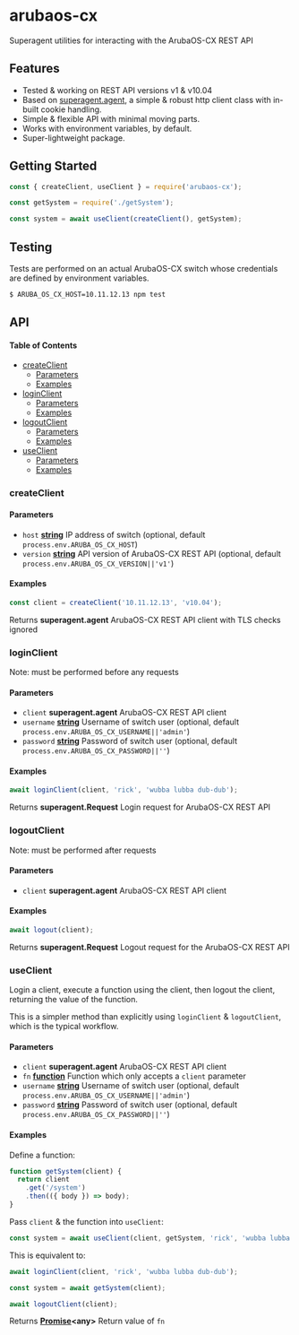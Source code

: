 # arubaos-cx

Superagent utilities for interacting with the ArubaOS-CX REST API

## Features

-   Tested & working on REST API versions v1 & v10.04
-   Based on [superagent.agent](https://visionmedia.github.io/superagent/#agents-for-global-state), a simple & robust http client class with in-built cookie handling.
-   Simple & flexible API with minimal moving parts.
-   Works with environment variables, by default.
-   Super-lightweight package.

## Getting Started

```javascript
const { createClient, useClient } = require('arubaos-cx');

const getSystem = require('./getSystem');

const system = await useClient(createClient(), getSystem);
```

## Testing

Tests are performed on an actual ArubaOS-CX switch whose credentials are defined by environment variables.

```bash
$ ARUBA_OS_CX_HOST=10.11.12.13 npm test
```

## API

<!-- Generated by documentation.js. Update this documentation by updating the source code. -->

#### Table of Contents

-   [createClient](#createclient)
    -   [Parameters](#parameters)
    -   [Examples](#examples)
-   [loginClient](#loginclient)
    -   [Parameters](#parameters-1)
    -   [Examples](#examples-1)
-   [logoutClient](#logoutclient)
    -   [Parameters](#parameters-2)
    -   [Examples](#examples-2)
-   [useClient](#useclient)
    -   [Parameters](#parameters-3)
    -   [Examples](#examples-3)

### createClient

#### Parameters

-   `host` **[string](https://developer.mozilla.org/docs/Web/JavaScript/Reference/Global_Objects/String)** IP address of switch (optional, default `process.env.ARUBA_OS_CX_HOST`)
-   `version` **[string](https://developer.mozilla.org/docs/Web/JavaScript/Reference/Global_Objects/String)** API version of ArubaOS-CX REST API (optional, default `process.env.ARUBA_OS_CX_VERSION||'v1'`)

#### Examples

```javascript
const client = createClient('10.11.12.13', 'v10.04');
```

Returns **superagent.agent** ArubaOS-CX REST API client with TLS checks ignored

### loginClient

Note: must be performed before any requests

#### Parameters

-   `client` **superagent.agent** ArubaOS-CX REST API client
-   `username` **[string](https://developer.mozilla.org/docs/Web/JavaScript/Reference/Global_Objects/String)** Username of switch user (optional, default `process.env.ARUBA_OS_CX_USERNAME||'admin'`)
-   `password` **[string](https://developer.mozilla.org/docs/Web/JavaScript/Reference/Global_Objects/String)** Password of switch user (optional, default `process.env.ARUBA_OS_CX_PASSWORD||''`)

#### Examples

```javascript
await loginClient(client, 'rick', 'wubba lubba dub-dub');
```

Returns **superagent.Request** Login request for ArubaOS-CX REST API

### logoutClient

Note: must be performed after requests

#### Parameters

-   `client` **superagent.agent** ArubaOS-CX REST API client

#### Examples

```javascript
await logout(client);
```

Returns **superagent.Request** Logout request for the ArubaOS-CX REST API

### useClient

Login a client, execute a function using the client, then logout the client,
returning the value of the function.

This is a simpler method than explicitly using `loginClient` & `logoutClient`,
which is the typical workflow.

#### Parameters

-   `client` **superagent.agent** ArubaOS-CX REST API client
-   `fn` **[function](https://developer.mozilla.org/docs/Web/JavaScript/Reference/Statements/function)** Function which only accepts a `client` parameter
-   `username` **[string](https://developer.mozilla.org/docs/Web/JavaScript/Reference/Global_Objects/String)** Username of switch user (optional, default `process.env.ARUBA_OS_CX_USERNAME||'admin'`)
-   `password` **[string](https://developer.mozilla.org/docs/Web/JavaScript/Reference/Global_Objects/String)** Password of switch user (optional, default `process.env.ARUBA_OS_CX_PASSWORD||''`)

#### Examples

Define a function:


```javascript
function getSystem(client) {
  return client
    .get('/system')
    .then(({ body }) => body);
}
```

Pass `client` & the function into `useClient`:


```javascript
const system = await useClient(client, getSystem, 'rick', 'wubba lubba dub-dub');
```

This is equivalent to:


```javascript
await loginClient(client, 'rick', 'wubba lubba dub-dub');

const system = await getSystem(client);

await logoutClient(client);
```

Returns **[Promise](https://developer.mozilla.org/docs/Web/JavaScript/Reference/Global_Objects/Promise)&lt;any>** Return value of `fn`
